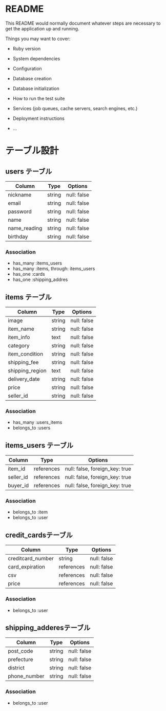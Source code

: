 # README

This README would normally document whatever steps are necessary to get the
application up and running.

Things you may want to cover:

* Ruby version

* System dependencies

* Configuration

* Database creation

* Database initialization

* How to run the test suite

* Services (job queues, cache servers, search engines, etc.)

* Deployment instructions

* ...

# テーブル設計

## users テーブル

| Column       | Type   | Options     |
| --------     | ------ | ----------- |
| nickname     | string | null: false |
| email        | string | null: false |
| password     | string | null: false |
| name         | string | null: false |
| name_reading | string | null: false |
| birthday     | string | null: false |
### Association

- has_many :items_users
- has_many :items, through: items_users
- has_one :cards
- has_one :shipping_addres

## items テーブル

| Column          | Type   | Options     |
| --------        | ------ | ----------- |
| image           | string | null: false |
| item_name       | string | null: false |
| item_info       | text   | null: false |
| category        | string | null: false |
| item_condition  | string | null: false |
| shipping_fee    | string | null: false |
| shipping_region | text   | null: false |
| delivery_date   | string | null: false |
| price           | string | null: false |
| seller_id       | string | null: false |

### Association

- has_many :users_items
- belongs_to :users


## items_users テーブル

| Column     | Type       | Options                        |
| ------     | ---------- | ------------------------------ |
| item_id    | references | null: false, foreign_key: true |
| seller_id  | references | null: false, foreign_key: true |
| buyer_id   | references | null: false, foreign_key: true |

### Association

- belongs_to :item
- belongs_to :user

##  credit_cardsテーブル

| Column            | Type       | Options     |
| -------           | ---------- | ------------|
| creditcard_number | string     | null: false |
| card_expiration   | references | null: false |
| csv               | references | null: false |
| price             | references | null: false |

### Association

- belongs_to :user


##  shipping_adderesテーブル

| Column            | Type       | Options     |
| -------           | ---------- | ------------|
| post_code         | string     | null: false |
| prefecture        | string     | null: false |
| district          | string     | null: false |
| phone_number      | string     | null: false |

### Association

- belongs_to :user